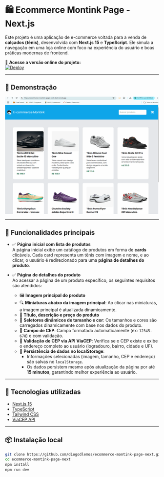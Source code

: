 # 🛍️ Ecommerce Montink Page - Next.js

Este projeto é uma aplicação de e-commerce voltada para a venda de **calçados (tênis)**, desenvolvida com **Next.js 15** e **TypeScript**. Ele simula a navegação em uma loja online com foco na experiência do usuário e boas práticas modernas de frontend.


🔗 **Acesse a versão online do projeto:**  
[![Deploy](https://img.shields.io/badge/Live%20Demo-Vercel-black?logo=vercel)](https://ecommerce-montink-page-next-dna7.vercel.app/)

---

## 🎥 Demonstração

![Demonstração da aplicação](public/demo.gif)

---

## 📄 Funcionalidades principais

- ✅ **Página inicial com lista de produtos**  
  A página inicial exibe um catálogo de produtos em forma de **cards** clicáveis. Cada card representa um tênis com imagem e nome, e ao clicar, o usuário é redirecionado para uma **página de detalhes do produto**.

- ✅ **Página de detalhes do produto**  
  Ao acessar a página de um produto específico, os seguintes requisitos são atendidos:

  - 🖼️ **Imagem principal do produto**
  - 🔍 **Miniaturas abaixo da imagem principal**: Ao clicar nas miniaturas, a imagem principal é atualizada dinamicamente.
  - 📝 **Título, descrição e preço do produto**
  - 🎯 **Seletores dinâmicos de tamanho e cor**: Os tamanhos e cores são carregados dinamicamente com base nos dados do produto.
  - 📍 **Campo de CEP**: Campo formatado automaticamente (ex: `12345-678`) e com validação.
  - 🔎 **Validação de CEP via API ViaCEP**: Verifica se o CEP existe e exibe o endereço completo ao usuário (logradouro, bairro, cidade e UF).
  - 💾 **Persistência de dados no localStorage**:
    - Informações selecionadas (imagem, tamanho, CEP e endereço) são salvas no `localStorage`.
    - Os dados persistem mesmo após atualização da página por até **15 minutos**, garantindo melhor experiência ao usuário.

---

## 🚀 Tecnologias utilizadas

- [Next.js 15](https://nextjs.org/)
- [TypeScript](https://www.typescriptlang.org/)
- [Tailwind CSS](https://tailwindcss.com/)
- [ViaCEP API](https://viacep.com.br)

---

## 📦 Instalação local

```bash
git clone https://github.com/diogodlemos/ecommerce-montink-page-next.git
cd ecommerce-montink-page-next
npm install
npm run dev
